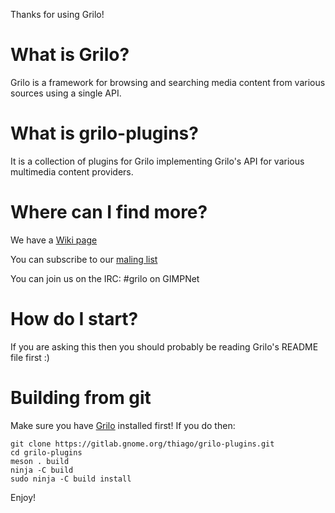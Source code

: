 Thanks for using Grilo!

# What is Grilo?

Grilo is a framework for browsing and searching media content from various
sources using a single API.

# What is grilo-plugins?

It is a collection of plugins for Grilo implementing Grilo's API for various
multimedia content providers.

# Where can I find more?

We have a [Wiki page](https://wiki.gnome.org/Projects/Grilo)

You can subscribe to our [maling list](http://mail.gnome.org/mailman/listinfo/grilo-list)

You can join us on the IRC:
#grilo on GIMPNet

# How do I start?

If you are asking this then you should probably be reading Grilo's README
file first :)

# Building from git

Make sure you have [Grilo](https://gitlab.gnome.org/GNOME/grilo) installed first! If you do then:

```
git clone https://gitlab.gnome.org/thiago/grilo-plugins.git
cd grilo-plugins
meson . build
ninja -C build
sudo ninja -C build install
```

Enjoy!
